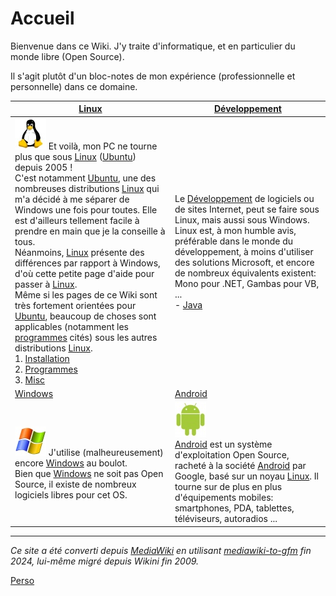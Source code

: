 # Accueil

Bienvenue dans ce Wiki. J'y traite d'informatique, et en particulier du monde libre (Open Source).

Il s'agit plutôt d'un bloc-notes de mon expérience (professionnelle et personnelle) dans ce domaine.

| [Linux](Linux)                                                                                                                                                                                                                                                                                                                                                              | [Développement](Développement)                                                                                                                                                                                                                                                                                                                                                                                                                   |
| --------------------------------------------------------------------------------------------------------------------------------------------------------------------------------------------------------------------------------------------------------------------------------------------------------------------------------------------------------------------------- | ------------------------------------------------------------------------------------------------------------------------------------------------------------------------------------------------------------------------------------------------------------------------------------------------------------------------------------------------------------------------------------------------------------------------------------------------ |
| ![Linux-penguin](data/50px-Linux-penguin.jpg) Et voilà, mon PC ne tourne plus que sous [Linux](Linux) ([Ubuntu](Ubuntu)) depuis 2005 !<br>C'est notamment [Ubuntu](Ubuntu), une des nombreuses distributions [Linux](Linux) qui m'a décidé à me séparer de Windows une fois pour toutes. Elle est d'ailleurs tellement facile à prendre en main que je la conseille à tous.<br>Néanmoins, [Linux](Linux) présente des différences par rapport à Windows, d'où cette petite page d'aide pour passer à [Linux](Linux).<br>Même si les pages de ce Wiki sont très fortement orientées pour [Ubuntu](Ubuntu), beaucoup de choses sont applicables (notamment les [programmes](Programmes) cités) sous les autres distributions [Linux](Linux).<br>1. [Installation](Installation)<br>2. [Programmes](Programmes)<br>3. [Misc](Misc) | Le [Développement](Développement) de logiciels ou de sites Internet, peut se faire sous Linux, mais aussi sous Windows. <br> Linux est, à mon humble avis, préférable dans le monde du développement, à moins d'utiliser des solutions Microsoft, et encore de nombreux équivalents existent: Mono pour .NET, Gambas pour VB, ... <br>- [Java](Java) |
[Windows](Windows)                                                                                                                                                                                                                                                                                                                                                          | [Android](Android)                                                                                                                                                                                                                                                                                                                                                                                                                               |
| ![Windows_xp_logo](data/50px-Windows_xp_logo.jpg) J'utilise (malheureusement) encore [Windows](Windows) au boulot.<br>Bien que [Windows](Windows) ne soit pas Open Source, il existe de nombreux logiciels libres pour cet OS.                                                                                                                                              | ![Android](data/50px-Android.jpg)<br>[Android](Android) est un système d'exploitation Open Source, racheté à la société [Android](Android) par Google, basé sur un noyau [Linux](Linux). Il tourne sur de plus en plus d'équipements mobiles: smartphones, PDA, tablettes, téléviseurs, autoradios ...                                                                                                                                           |

------------------------------------------------------------------------

*Ce site a été converti depuis [MediaWiki](MediaWiki) en utilisant [mediawiki-to-gfm](https://github.com/outofcontrol/mediawiki-to-gfm) fin 2024, lui-même migré depuis Wikini fin 2009.*

[Perso](Perso)
